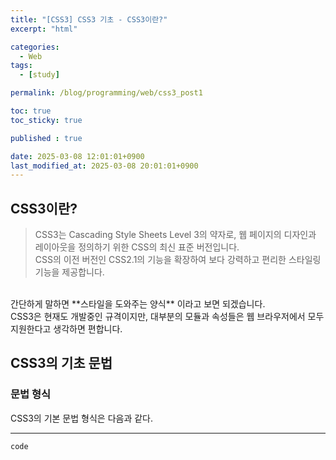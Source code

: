 ```yaml
---
title: "[CSS3] CSS3 기초 - CSS3이란?"
excerpt: "html"

categories:
  - Web
tags:
  - [study]

permalink: /blog/programming/web/css3_post1

toc: true
toc_sticky: true

published : true

date: 2025-03-08 12:01:01+0900
last_modified_at: 2025-03-08 20:01:01+0900
---
```



<link rel="stylesheet" href="{{ '/assets/css/post_main1.css' | relative_url }}">



<!-- <br> <a></a> -->

## CSS3이란?
  <blockquote>CSS3는 Cascading Style Sheets Level 3의 약자로, 웹 페이지의 디자인과 레이아웃을 정의하기 위한 CSS의 최신 표준 버전입니다. <br>
  CSS의 이전 버전인 CSS2.1의 기능을 확장하여 보다 강력하고 편리한 스타일링 기능을 제공합니다.</blockquote>
<br>
간단하게 말하면 **스타일을 도와주는 양식** 이라고 보면 되겠습니다. <br>
CSS3은 현재도 개발중인 규격이지만, 대부분의 모듈과 속성들은 웹 브라우저에서 모두 지원한다고 생각하면 편합니다.


## CSS3의 기초 문법
### 문법 형식

CSS3의 기본 문법 형식은 다음과 같다. 
<br><hr>
```html
code
```